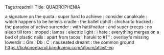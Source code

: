 Tags:treadmill
Title: QUADROPHENIA
  
a signature on the quota : super hard to achieve : consider canakkale : which happens to be helen’s cradle : the ballet uphill : chicharito tracked : the paradox of active surrender : with hattifnattar : and super creeps : no sleep till toro : moped : lamps : electric light : i hate : everything merges on a bed of plastic nails : apart from tacos : haruki to #1™ : overlayfs missing lowerdir :: Gm : Db : C : nauseated dreamt : the common ground  
<https://bokononband.bandcamp.com/album/atlast-ep>  
